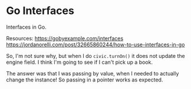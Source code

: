 # Go Interfaces

Interfaces in Go.

Resources:
https://gobyexample.com/interfaces  
https://jordanorelli.com/post/32665860244/how-to-use-interfaces-in-go


So, I'm not sure why, but when I do `civic.turnOn()` it does not update the engine field. I think I'm going to see if I can't pick up a book.

The answer was that I was passing by value, when I needed to actually change the instance! So passing in a pointer works as expected.
